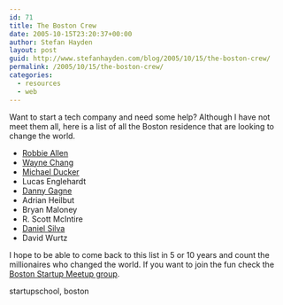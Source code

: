 ```yaml
---
id: 71
title: The Boston Crew
date: 2005-10-15T23:20:37+00:00
author: Stefan Hayden
layout: post
guid: http://www.stefanhayden.com/blog/2005/10/15/the-boston-crew/
permalink: /2005/10/15/the-boston-crew/
categories:
  - resources
  - web
---
```

Want to start a tech company and need some help? Although I have not meet them all, here is a list of all the Boston residence that are looking to change the world.

<ul> 
<li><a href="http://rallenhome.com/">Robbie Allen</a></li>
<li><a href="http://www.waynechang.com/">Wayne Chang</a></li>
<li><a href="http://www.miradu.com/">Michael Ducker</a></li>
<li>Lucas Englehardt</li>
<li><a href="http://www.dannygagne.com/">Danny Gagne</a></li>
<li>Adrian Heilbut</li>
<li>Bryan Maloney</li>
<li>R. Scott McIntire</li>
<li><a href="http://www.ccs.neu.edu/home/dsilva/">Daniel Silva</a></li>
<li>David Wurtz </li>
</ul>

I hope to be able to come back to this list in 5 or 10 years and count the millionaires who changed the world. If you want to join the fun check the <a href="http://startup.infogami.com/Meetup_Boston">Boston Startup Meetup group</a>.

<tags>startupschool, boston</tags>